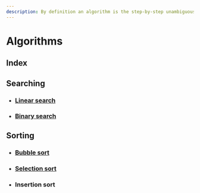 ```yaml
---
description: By definition an algorithm is the step-by-step unambiguous instructions to solve a problem.
---
```


# Algorithms

## Index

## Searching
- ### [Linear search](searching/linear-search.md)
- ### [Binary search](searching/binary-search.md)

## Sorting
- ### [Bubble sort](sorting/bubble-sort.md)
- ### [Selection sort](sorting/selection-sort.md)
- ### Insertion sort

